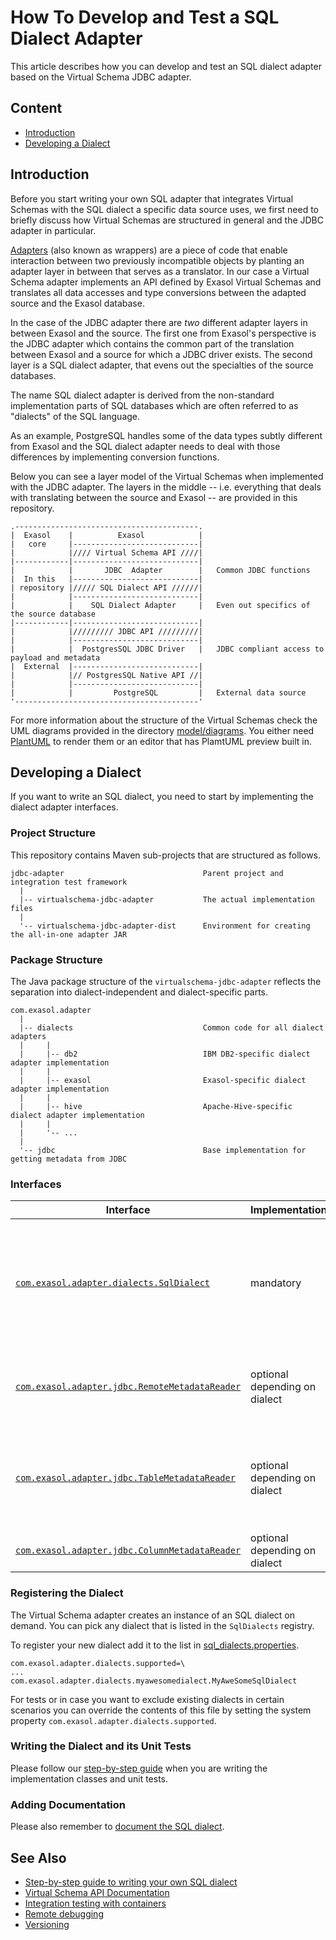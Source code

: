 # How To Develop and Test a SQL Dialect Adapter

This article describes how you can develop and test an SQL dialect adapter based on the Virtual Schema JDBC adapter.

## Content

* [Introduction](#introduction)
* [Developing a Dialect](#developing-a-dialect)

## Introduction

Before you start writing your own SQL adapter that integrates Virtual Schemas with the SQL dialect a specific data source uses, we first need to briefly discuss how Virtual Schemas are structured in general and the JDBC adapter in particular.

[Adapters](https://www.gofpatterns.com/structural-design-patterns/structural-patterns/adapter-pattern.php) (also known as wrappers) are a piece of code that enable interaction between two previously incompatible objects by planting an adapter layer in between that serves as a translator. In our case a Virtual Schema adapter implements an API defined by Exasol Virtual Schemas and translates all data accesses and type conversions between the adapted source and the Exasol database.

In the case of the JDBC adapter there are _two_ different adapter layers in between Exasol and the source. The first one from Exasol's perspective is the JDBC adapter which contains the common part of the translation between Exasol and a source for which a JDBC driver exists. The second layer is a SQL dialect adapter, that evens out the specialties of the source databases.

The name SQL dialect adapter is derived from the non-standard implementation parts of SQL databases which are often referred to as "dialects" of the SQL language.

As an example, PostgreSQL handles some of the data types subtly different from Exasol and the SQL dialect adapter needs to deal with those differences by implementing conversion functions.

Below you can see a layer model of the Virtual Schemas when implemented with the JDBC adapter. The layers in the middle -- i.e. everything that deals with translating between the source and Exasol -- are provided in this repository.

    .-----------------------------------------.
    |  Exasol    |          Exasol            |
    |   core     |----------------------------|
    |            |//// Virtual Schema API ////|
    |------------|----------------------------|
    |            |       JDBC  Adapter        |   Common JDBC functions
    |  In this   |----------------------------|
    | repository |///// SQL Dialect API //////|
    |            |----------------------------|
    |            |    SQL Dialect Adapter     |   Even out specifics of the source database
    |------------|----------------------------|
    |            |///////// JDBC API /////////|
    |            |----------------------------|
    |            |  PostgresSQL JDBC Driver   |   JDBC compliant access to payload and metadata
    |  External  |----------------------------|
    |            |// PostgresSQL Native API //|
    |            |----------------------------|
    |            |         PostgreSQL         |   External data source
    '-----------------------------------------'

For more information about the structure of the Virtual Schemas check the UML diagrams provided in the directory [model/diagrams](model/diagrams). You either need [PlantUML](http://plantuml.com/) to render them or an editor that has PlamtUML preview built in.

## Developing a Dialect

If you want to write an SQL dialect, you need to start by implementing the dialect adapter interfaces.

### Project Structure

This repository contains Maven sub-projects that are structured as follows. 

    jdbc-adapter                               Parent project and integration test framework
      |
      |-- virtualschema-jdbc-adapter           The actual implementation files
      |
      '-- virtualschema-jdbc-adapter-dist      Environment for creating the all-in-one adapter JAR

### Package Structure

The Java package structure of the `virtualschema-jdbc-adapter` reflects the separation into dialect-independent and dialect-specific parts. 

    com.exasol.adapter
      |
      |-- dialects                             Common code for all dialect adapters
      |     |
      |     |-- db2                            IBM DB2-specific dialect adapter implementation
      |     |
      |     |-- exasol                         Exasol-specific dialect adapter implementation
      |     |
      |     |-- hive                           Apache-Hive-specific dialect adapter implementation
      |     |
      |     '-- ...
      |
      '-- jdbc                                 Base implementation for getting metadata from JDBC

### Interfaces

| Interface                                                                                                                                                 | Implementation                | Purpose                                                                                |
|-----------------------------------------------------------------------------------------------------------------------------------------------------------|-------------------------------|----------------------------------------------------------------------------------------|
| [`com.exasol.adapter.dialects.SqlDialect`](jdbc-adapter/virtualschema-jdbc-adapter/src/main/java/com/exasol/adapter/dialects/SqlDialect.java)             | mandatory                     | Define capabilities and which kind of support the dialect has for catalogs and schemas |
| [`com.exasol.adapter.jdbc.RemoteMetadataReader`](jdbc-adapter/virtualschema-jdbc-adapter/src/main/java/com/exasol/adapter/jdbc/RemoteMetadataReader.java) | optional depending on dialect | Read top-level metadata and find remote tables                                         |
| [`com.exasol.adapter.jdbc.TableMetadataReader`](jdbc-adapter/virtualschema-jdbc-adapter/src/main/java/com/exasol/adapter/jdbc/TableMetadataReader.java)   | optional depending on dialect | Decide which tables should be mapped and map data on table level                       |
| [`com.exasol.adapter.jdbc.ColumnMetadataReader`](jdbc-adapter/virtualschema-jdbc-adapter/src/main/java/com/exasol/adapter/jdbc/ColumnMetadataReader.java) | optional depending on dialect | Map data on column level                                                               |

### Registering the Dialect

The Virtual Schema adapter creates an instance of an SQL dialect on demand. You can pick any dialect that is listed in the `SqlDialects` registry.

To register your new dialect add it to the list in [sql_dialects.properties](../virtualschema-jdbc-adapter/src/main/resources/sql_dialects.properties).

```properties
com.exasol.adapter.dialects.supported=\
...
com.exasol.adapter.dialects.myawesomedialect.MyAweSomeSqlDialect
```

For tests or in case you want to exclude existing dialects in certain scenarios you can override the contents of this file 
by setting the system property `com.exasol.adapter.dialects.supported`.

### Writing the Dialect and its Unit Tests

Please follow our [step-by-step guide](step_by_step_guide_to_writing_your_own_dialect.md) when you are writing the implementation classes and unit tests. 

### Adding Documentation

Please also remember to [document the SQL dialect](../dialects).

## See Also

* [Step-by-step guide to writing your own SQL dialect](step_by_step_guide_to_writing_your_own_dialect.md)
* [Virtual Schema API Documentation](virtual_schema_api.md)
* [Integration testing with containers](integration_testing_with_containers.md)
* [Remote debugging](remote_debugging.md)
* [Versioning](versioning.md)